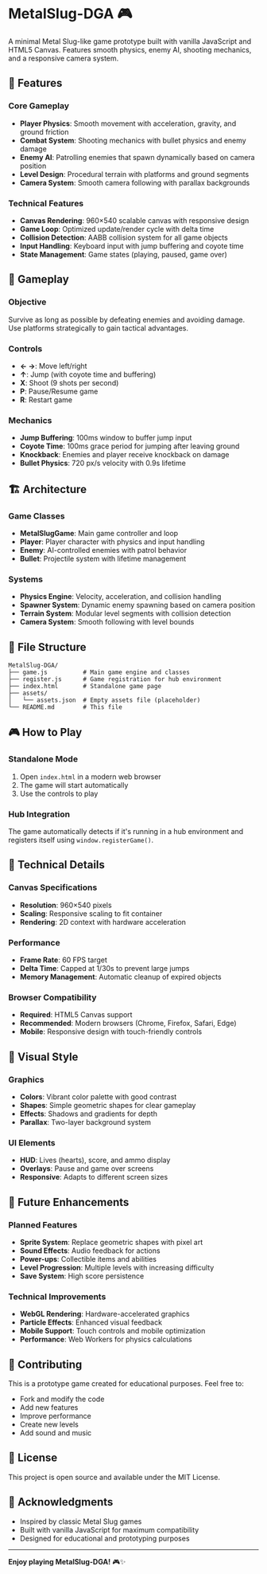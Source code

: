# MetalSlug-DGA 🎮

A minimal Metal Slug-like game prototype built with vanilla JavaScript and HTML5 Canvas. Features smooth physics, enemy AI, shooting mechanics, and a responsive camera system.

## 🚀 Features

### Core Gameplay
- **Player Physics**: Smooth movement with acceleration, gravity, and ground friction
- **Combat System**: Shooting mechanics with bullet physics and enemy damage
- **Enemy AI**: Patrolling enemies that spawn dynamically based on camera position
- **Level Design**: Procedural terrain with platforms and ground segments
- **Camera System**: Smooth camera following with parallax backgrounds

### Technical Features
- **Canvas Rendering**: 960×540 scalable canvas with responsive design
- **Game Loop**: Optimized update/render cycle with delta time
- **Collision Detection**: AABB collision system for all game objects
- **Input Handling**: Keyboard input with jump buffering and coyote time
- **State Management**: Game states (playing, paused, game over)

## 🎯 Gameplay

### Objective
Survive as long as possible by defeating enemies and avoiding damage. Use platforms strategically to gain tactical advantages.

### Controls
- **← →**: Move left/right
- **↑**: Jump (with coyote time and buffering)
- **X**: Shoot (9 shots per second)
- **P**: Pause/Resume game
- **R**: Restart game

### Mechanics
- **Jump Buffering**: 100ms window to buffer jump input
- **Coyote Time**: 100ms grace period for jumping after leaving ground
- **Knockback**: Enemies and player receive knockback on damage
- **Bullet Physics**: 720 px/s velocity with 0.9s lifetime

## 🏗️ Architecture

### Game Classes
- **MetalSlugGame**: Main game controller and loop
- **Player**: Player character with physics and input handling
- **Enemy**: AI-controlled enemies with patrol behavior
- **Bullet**: Projectile system with lifetime management

### Systems
- **Physics Engine**: Velocity, acceleration, and collision handling
- **Spawner System**: Dynamic enemy spawning based on camera position
- **Terrain System**: Modular level segments with collision detection
- **Camera System**: Smooth following with level bounds

## 📁 File Structure

```
MetalSlug-DGA/
├── game.js          # Main game engine and classes
├── register.js      # Game registration for hub environment
├── index.html       # Standalone game page
├── assets/
│   └── assets.json  # Empty assets file (placeholder)
└── README.md        # This file
```

## 🎮 How to Play

### Standalone Mode
1. Open `index.html` in a modern web browser
2. The game will start automatically
3. Use the controls to play

### Hub Integration
The game automatically detects if it's running in a hub environment and registers itself using `window.registerGame()`.

## 🔧 Technical Details

### Canvas Specifications
- **Resolution**: 960×540 pixels
- **Scaling**: Responsive scaling to fit container
- **Rendering**: 2D context with hardware acceleration

### Performance
- **Frame Rate**: 60 FPS target
- **Delta Time**: Capped at 1/30s to prevent large jumps
- **Memory Management**: Automatic cleanup of expired objects

### Browser Compatibility
- **Required**: HTML5 Canvas support
- **Recommended**: Modern browsers (Chrome, Firefox, Safari, Edge)
- **Mobile**: Responsive design with touch-friendly controls

## 🎨 Visual Style

### Graphics
- **Colors**: Vibrant color palette with good contrast
- **Shapes**: Simple geometric shapes for clear gameplay
- **Effects**: Shadows and gradients for depth
- **Parallax**: Two-layer background system

### UI Elements
- **HUD**: Lives (hearts), score, and ammo display
- **Overlays**: Pause and game over screens
- **Responsive**: Adapts to different screen sizes

## 🚧 Future Enhancements

### Planned Features
- **Sprite System**: Replace geometric shapes with pixel art
- **Sound Effects**: Audio feedback for actions
- **Power-ups**: Collectible items and abilities
- **Level Progression**: Multiple levels with increasing difficulty
- **Save System**: High score persistence

### Technical Improvements
- **WebGL Rendering**: Hardware-accelerated graphics
- **Particle Effects**: Enhanced visual feedback
- **Mobile Support**: Touch controls and mobile optimization
- **Performance**: Web Workers for physics calculations

## 🤝 Contributing

This is a prototype game created for educational purposes. Feel free to:
- Fork and modify the code
- Add new features
- Improve performance
- Create new levels
- Add sound and music

## 📄 License

This project is open source and available under the MIT License.

## 🙏 Acknowledgments

- Inspired by classic Metal Slug games
- Built with vanilla JavaScript for maximum compatibility
- Designed for educational and prototyping purposes

---

**Enjoy playing MetalSlug-DGA!** 🎮✨
